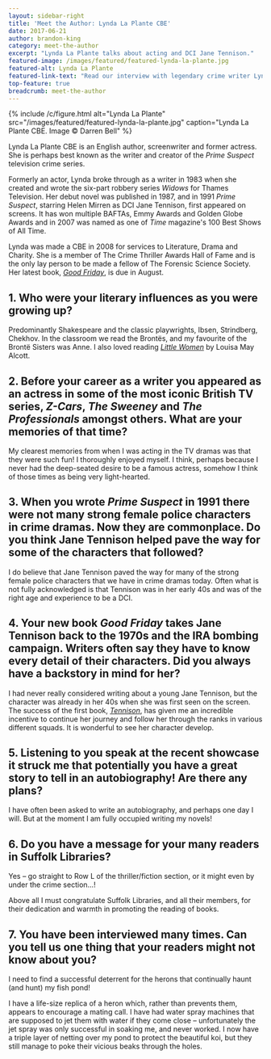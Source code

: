 ```yaml
---
layout: sidebar-right
title: 'Meet the Author: Lynda La Plante CBE'
date: 2017-06-21
author: brandon-king
category: meet-the-author
excerpt: "Lynda La Plante talks about acting and DCI Jane Tennison."
featured-image: /images/featured/featured-lynda-la-plante.jpg
featured-alt: Lynda La Plante
featured-link-text: "Read our interview with legendary crime writer Lynda La Plante."
top-feature: true
breadcrumb: meet-the-author
---
```


{% include /c/figure.html alt="Lynda La Plante" src="/images/featured/featured-lynda-la-plante.jpg" caption="Lynda La Plante CBE. Image &copy; Darren Bell" %}

Lynda La Plante CBE is an English author, screenwriter and former actress. She is perhaps best known as the writer and creator of the <cite>Prime Suspect</cite> television crime series.

Formerly an actor, Lynda broke through as a writer in 1983 when she created and wrote the six-part robbery series <cite>Widows</cite> for Thames Television. Her debut novel was published in 1987, and in 1991 <cite>Prime Suspect</cite>, starring Helen Mirren as DCI Jane Tennison, first appeared on screens. It has won multiple BAFTAs, Emmy Awards and Golden Globe Awards and in 2007 was named as one of <cite>Time</cite> magazine's 100 Best Shows of All Time.

Lynda was made a CBE in 2008 for services to Literature, Drama and Charity. She is a member of The Crime Thriller Awards Hall of Fame and is the only lay person to be made a fellow of The Forensic Science Society. Her latest book, [<cite>Good Friday</cite>](https://suffolk.spydus.co.uk/cgi-bin/spydus.exe/ENQ/OPAC/BIBENQ?BRN=2195494), is due in August.

## 1. Who were your literary influences as you were growing up?

Predominantly Shakespeare and the classic playwrights, Ibsen, Strindberg, Chekhov. In the classroom we read the Brontës, and my favourite of the Brontë Sisters was Anne. I also loved reading [<cite>Little Women</cite>](https://suffolk.spydus.co.uk/cgi-bin/spydus.exe/ENQ/OPAC/BIBENQ?BRN=1730482) by Louisa May Alcott.

## 2. Before your career as a writer you appeared as an actress in some of the most iconic British TV series, <cite>Z-Cars</cite>, <cite>The Sweeney</cite> and <cite>The Professionals</cite> amongst others. What are your memories of that time?

My clearest memories from when I was acting in the TV dramas was that they were such fun! I thoroughly enjoyed myself. I think, perhaps because I never had the deep-seated desire to be a famous actress, somehow I think of those times as being very light-hearted.

## 3. When you wrote <cite>Prime Suspect</cite> in 1991 there were not many strong female police characters in crime dramas. Now they are commonplace. Do you think Jane Tennison helped pave the way for some of the characters that followed?

I do believe that Jane Tennison paved the way for many of the strong female police characters that we have in crime dramas today. Often what is not fully acknowledged is that Tennison was in her early 40s and was of the right age and experience to be a DCI.

## 4. Your new book <cite>Good Friday</cite> takes Jane Tennison back to the 1970s and the IRA bombing campaign. Writers often say they have to know every detail of their characters. Did you always have a backstory in mind for her?

I had never really considered writing about a young Jane Tennison, but the character was already in her 40s when she was first seen on the screen. The success of the first book, [<cite>Tennison</cite>](https://suffolk.spydus.co.uk/cgi-bin/spydus.exe/ENQ/OPAC/BIBENQ?BRN=1812937), has given me an incredible incentive to continue her journey and follow her through the ranks in various different squads. It is wonderful to see her character develop.

## 5. Listening to you speak at the recent showcase it struck me that potentially you have a great story to tell in an autobiography! Are there any plans?

I have often been asked to write an autobiography, and perhaps one day I will. But at the moment I am fully occupied writing my novels!

## 6. Do you have a message for your many readers in Suffolk Libraries?

Yes – go straight to Row L of the thriller/fiction section, or it might even by under the crime section...!

Above all I must congratulate Suffolk Libraries, and all their members, for their dedication and warmth in promoting the reading of books.

## 7. You have been interviewed many times. Can you tell us one thing that your readers might not know about you?

I need to find a successful deterrent for the herons that continually haunt (and hunt) my fish pond!

I have a life-size replica of a heron which, rather than prevents them, appears to encourage a mating call. I have had water spray machines that are supposed to jet them with water if they come close – unfortunately the jet spray was only successful in soaking me, and never worked. I now have a triple layer of netting over my pond to protect the beautiful koi, but they still manage to poke their vicious beaks through the holes.
